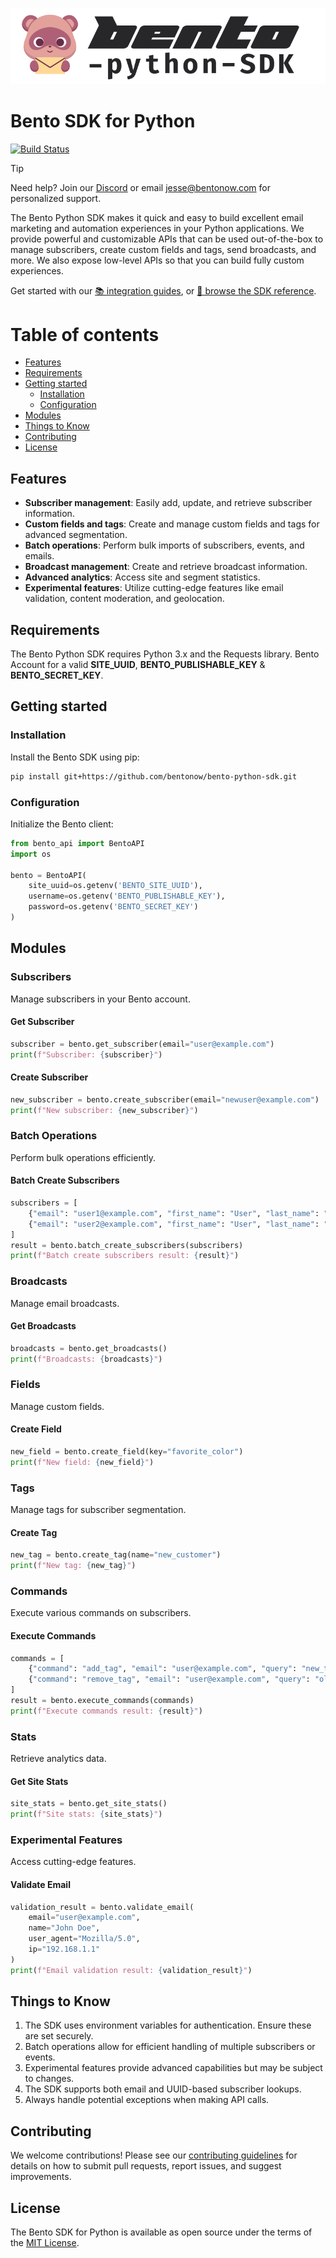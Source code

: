 
<p align="center"><img src="/art/bento-python-sdk.png" alt="Bento Python SDK"></p>


# Bento SDK for Python

[![Build Status](https://travis-ci.org/bentonow/bento-python-sdk.svg?branch=master)](https://travis-ci.org/bentonow/bento-python-sdk)

> [!TIP]
> Need help? Join our [Discord](https://discord.gg/ssXXFRmt5F) or email jesse@bentonow.com for personalized support.

The Bento Python SDK makes it quick and easy to build excellent email marketing and automation experiences in your Python applications. We provide powerful and customizable APIs that can be used out-of-the-box to manage subscribers, create custom fields and tags, send broadcasts, and more. We also expose low-level APIs so that you can build fully custom experiences.

Get started with our [📚 integration guides](https://docs.bentonow.com), or [📘 browse the SDK reference](https://docs.bentonow.com/subscribers).

Table of contents
=================

<!--ts-->
* [Features](#features)
* [Requirements](#requirements)
* [Getting started](#getting-started)
    * [Installation](#installation)
    * [Configuration](#configuration)
* [Modules](#modules)
* [Things to Know](#things-to-know)
* [Contributing](#contributing)
* [License](#license)
<!--te-->

## Features

* **Subscriber management**: Easily add, update, and retrieve subscriber information.
* **Custom fields and tags**: Create and manage custom fields and tags for advanced segmentation.
* **Batch operations**: Perform bulk imports of subscribers, events, and emails.
* **Broadcast management**: Create and retrieve broadcast information.
* **Advanced analytics**: Access site and segment statistics.
* **Experimental features**: Utilize cutting-edge features like email validation, content moderation, and geolocation.

## Requirements

The Bento Python SDK requires Python 3.x and the Requests library.
Bento Account for a valid **SITE_UUID**, **BENTO_PUBLISHABLE_KEY** & **BENTO_SECRET_KEY**.

## Getting started

### Installation

Install the Bento SDK using pip:

```bash
pip install git+https://github.com/bentonow/bento-python-sdk.git
```

### Configuration

Initialize the Bento client:

```python
from bento_api import BentoAPI
import os

bento = BentoAPI(
    site_uuid=os.getenv('BENTO_SITE_UUID'),
    username=os.getenv('BENTO_PUBLISHABLE_KEY'),
    password=os.getenv('BENTO_SECRET_KEY')
)
```

## Modules

### Subscribers

Manage subscribers in your Bento account.

#### Get Subscriber

```python
subscriber = bento.get_subscriber(email="user@example.com")
print(f"Subscriber: {subscriber}")
```

#### Create Subscriber

```python
new_subscriber = bento.create_subscriber(email="newuser@example.com")
print(f"New subscriber: {new_subscriber}")
```

### Batch Operations

Perform bulk operations efficiently.

#### Batch Create Subscribers

```python
subscribers = [
    {"email": "user1@example.com", "first_name": "User", "last_name": "One"},
    {"email": "user2@example.com", "first_name": "User", "last_name": "Two"}
]
result = bento.batch_create_subscribers(subscribers)
print(f"Batch create subscribers result: {result}")
```

### Broadcasts

Manage email broadcasts.

#### Get Broadcasts

```python
broadcasts = bento.get_broadcasts()
print(f"Broadcasts: {broadcasts}")
```

### Fields

Manage custom fields.

#### Create Field

```python
new_field = bento.create_field(key="favorite_color")
print(f"New field: {new_field}")
```

### Tags

Manage tags for subscriber segmentation.

#### Create Tag

```python
new_tag = bento.create_tag(name="new_customer")
print(f"New tag: {new_tag}")
```

### Commands

Execute various commands on subscribers.

#### Execute Commands

```python
commands = [
    {"command": "add_tag", "email": "user@example.com", "query": "new_tag"},
    {"command": "remove_tag", "email": "user@example.com", "query": "old_tag"}
]
result = bento.execute_commands(commands)
print(f"Execute commands result: {result}")
```

### Stats

Retrieve analytics data.

#### Get Site Stats

```python
site_stats = bento.get_site_stats()
print(f"Site stats: {site_stats}")
```

### Experimental Features

Access cutting-edge features.

#### Validate Email

```python
validation_result = bento.validate_email(
    email="user@example.com",
    name="John Doe",
    user_agent="Mozilla/5.0",
    ip="192.168.1.1"
)
print(f"Email validation result: {validation_result}")
```

## Things to Know

1. The SDK uses environment variables for authentication. Ensure these are set securely.
2. Batch operations allow for efficient handling of multiple subscribers or events.
3. Experimental features provide advanced capabilities but may be subject to changes.
4. The SDK supports both email and UUID-based subscriber lookups.
5. Always handle potential exceptions when making API calls.

## Contributing

We welcome contributions! Please see our [contributing guidelines](CODE_OF_CONDUCT.md) for details on how to submit pull requests, report issues, and suggest improvements.

## License

The Bento SDK for Python is available as open source under the terms of the [MIT License](LICENSE.md).